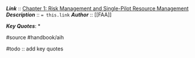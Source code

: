 ***Link***      :: [Chapter 1: Risk Management and Single-Pilot Resource Management](https://www.faa.gov/sites/faa.gov/files/regulations_policies/handbooks_manuals/aviation/aviation_instructors_handbook/03_aih_chapter_1.pdf)
***Description***      :: `= this.link`
***Author*** :: [[FAA]]

***Key Quotes***:
* 

#source #handbook/aih 

#todo :: add key quotes
